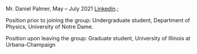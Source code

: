Mr. Daniel Palmer, May – July 2021 <a href="https://www.linkedin.com/in/daniel-palmer-6a8788170/">Linkedin</a>.; 

Position prior to joining the group: Undergraduate student, Department of Physics, University of Notre Dame. 

Position upon leaving the group: Graduate student, University of Illinois at Urbana-Champaign